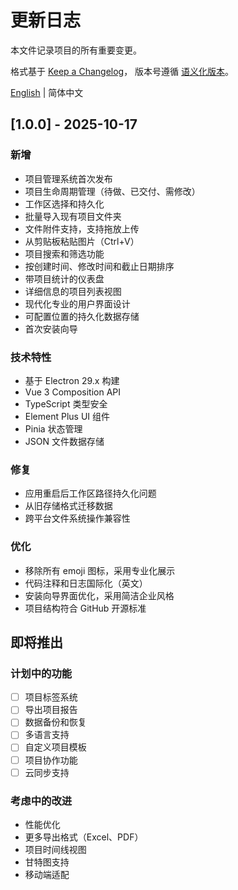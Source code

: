 # 更新日志

本文件记录项目的所有重要变更。

格式基于 [Keep a Changelog](https://keepachangelog.com/zh-CN/1.0.0/)，
版本号遵循 [语义化版本](https://semver.org/lang/zh-CN/)。

[English](./CHANGELOG.md) | 简体中文

## [1.0.0] - 2025-10-17

### 新增

- 项目管理系统首次发布
- 项目生命周期管理（待做、已交付、需修改）
- 工作区选择和持久化
- 批量导入现有项目文件夹
- 文件附件支持，支持拖放上传
- 从剪贴板粘贴图片（Ctrl+V）
- 项目搜索和筛选功能
- 按创建时间、修改时间和截止日期排序
- 带项目统计的仪表盘
- 详细信息的项目列表视图
- 现代化专业的用户界面设计
- 可配置位置的持久化数据存储
- 首次安装向导

### 技术特性

- 基于 Electron 29.x 构建
- Vue 3 Composition API
- TypeScript 类型安全
- Element Plus UI 组件
- Pinia 状态管理
- JSON 文件数据存储

### 修复

- 应用重启后工作区路径持久化问题
- 从旧存储格式迁移数据
- 跨平台文件系统操作兼容性

### 优化

- 移除所有 emoji 图标，采用专业化展示
- 代码注释和日志国际化（英文）
- 安装向导界面优化，采用简洁企业风格
- 项目结构符合 GitHub 开源标准

## 即将推出

### 计划中的功能

- [ ] 项目标签系统
- [ ] 导出项目报告
- [ ] 数据备份和恢复
- [ ] 多语言支持
- [ ] 自定义项目模板
- [ ] 项目协作功能
- [ ] 云同步支持

### 考虑中的改进

- 性能优化
- 更多导出格式（Excel、PDF）
- 项目时间线视图
- 甘特图支持
- 移动端适配

